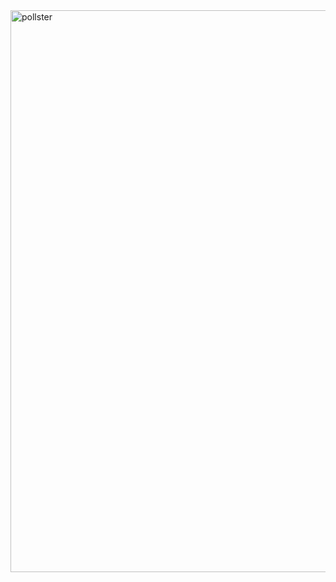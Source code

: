 <img width="899" alt="pollster" src="https://github.com/rashamiabhyankar12/pollster/assets/139979749/c9b84ab5-de6e-415c-9014-a8c57840651c">
